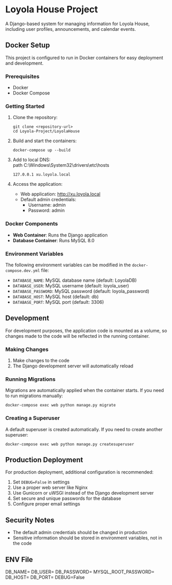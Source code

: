 # Loyola House Project

A Django-based system for managing information for Loyola House, including user profiles, announcements, and calendar events.

## Docker Setup

This project is configured to run in Docker containers for easy deployment and development.

### Prerequisites

- Docker
- Docker Compose

### Getting Started

1. Clone the repository:
   ```
   git clone <repository-url>
   cd Loyola-Project/LoyolaHouse
   ```

2. Build and start the containers:
   ```
   docker-compose up --build
   ```
3. Add to local DNS:<br>
   path C:\Windows\System32\drivers\etc\hosts
   ```
   127.0.0.1 xu.loyola.local
   ```
5. Access the application:
   - Web application: http://xu.loyola.local
   - Default admin credentials:
     - Username: admin
     - Password: admin

### Docker Components

- **Web Container**: Runs the Django application
- **Database Container**: Runs MySQL 8.0

### Environment Variables

The following environment variables can be modified in the `docker-compose.dev.yml` file:

- `DATABASE_NAME`: MySQL database name (default: LoyolaDB)
- `DATABASE_USER`: MySQL username (default: loyola_user)
- `DATABASE_PASSWORD`: MySQL password (default: loyola_password)
- `DATABASE_HOST`: MySQL host (default: db)
- `DATABASE_PORT`: MySQL port (default: 3306)

## Development

For development purposes, the application code is mounted as a volume, so changes made to the code will be reflected in the running container.

### Making Changes

1. Make changes to the code
2. The Django development server will automatically reload

### Running Migrations

Migrations are automatically applied when the container starts. If you need to run migrations manually:

```
docker-compose exec web python manage.py migrate
```

### Creating a Superuser

A default superuser is created automatically. If you need to create another superuser:

```
docker-compose exec web python manage.py createsuperuser
```

## Production Deployment

For production deployment, additional configuration is recommended:

1. Set `DEBUG=False` in settings
2. Use a proper web server like Nginx
3. Use Gunicorn or uWSGI instead of the Django development server
4. Set secure and unique passwords for the database
5. Configure proper email settings

## Security Notes

- The default admin credentials should be changed in production
- Sensitive information should be stored in environment variables, not in the code

## ENV File
DB_NAME=
DB_USER=
DB_PASSWORD=
MYSQL_ROOT_PASSWORD=
DB_HOST=
DB_PORT=
DEBUG=False
